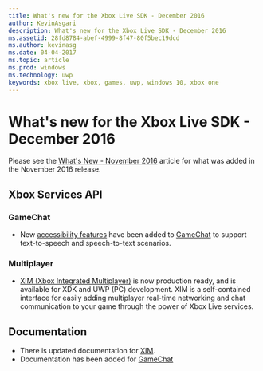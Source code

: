 ```yaml
---
title: What's new for the Xbox Live SDK - December 2016
author: KevinAsgari
description: What's new for the Xbox Live SDK - December 2016
ms.assetid: 28fd8784-abef-4999-8f47-80f5bec19dcd
ms.author: kevinasg
ms.date: 04-04-2017
ms.topic: article
ms.prod: windows
ms.technology: uwp
keywords: xbox live, xbox, games, uwp, windows 10, xbox one
---
```


# What's new for the Xbox Live SDK - December 2016

Please see the [What's New - November 2016](1611-whats-new.md) article for what was added in the November 2016 release.

## Xbox Services API

### GameChat

* New [accessibility features](../multiplayer/chat/chat-accessibility-overview.md) have been added to [GameChat](../multiplayer/chat/gamechat-overview.md) to support text-to-speech and speech-to-text scenarios.

### Multiplayer

* [XIM (Xbox Integrated Multiplayer)](../multiplayer/xbox-integrated-multiplayer-overview.md) is now production ready, and is available for XDK and UWP (PC) development.  XIM is a self-contained interface for easily adding multiplayer real-time networking and chat communication to your game through the power of Xbox Live services.

## Documentation
* There is updated documentation for [XIM](../multiplayer/xbox-integrated-multiplayer-overview.md).
* Documentation has been added for [GameChat](../multiplayer/chat/gamechat-overview.md)
